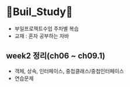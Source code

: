 # :star2:Buil_Study:star2:
+ 부일프로젝트수업 주차별 복습
+ 교재 : 혼자 공부하는 자바
  
## week2 정리(ch06 ~ ch09.1)
+ 객체, 상속, 인터페이스, 중첩클래스/중첩인터페이스
+ 연습문제
